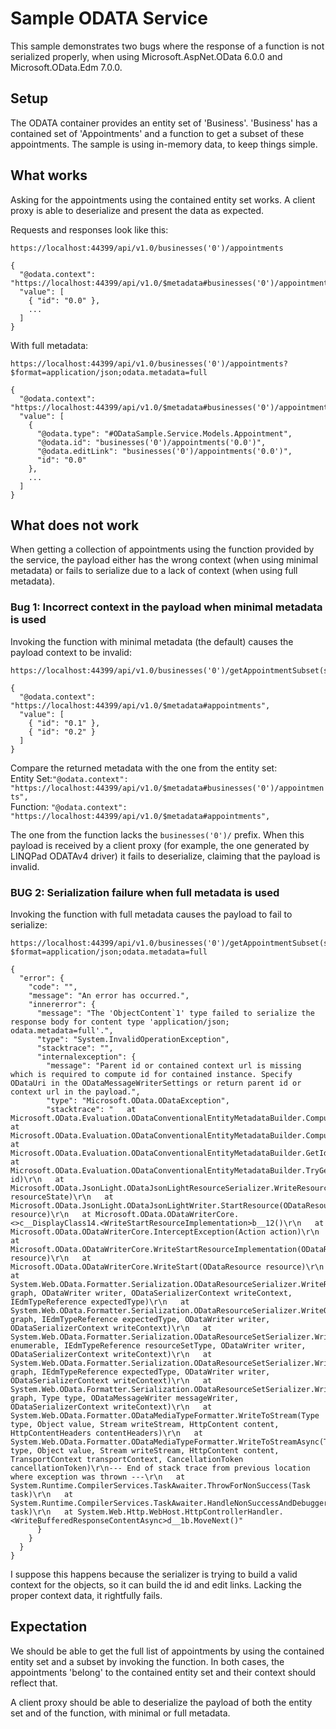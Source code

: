 # Sample ODATA Service

This sample demonstrates two bugs where the response of a function is not serialized properly,
when using Microsoft.AspNet.OData 6.0.0 and Microsoft.OData.Edm 7.0.0.

## Setup
The ODATA container provides an entity set of 'Business'.
'Business' has a contained set of 'Appointments' and a function to get a subset of these appointments.
The sample is using in-memory data, to keep things simple.

## What works
Asking for the appointments using the contained entity set works.
A client proxy is able to deserialize and present the data as expected.

Requests and responses look like this:

    https://localhost:44399/api/v1.0/businesses('0')/appointments

    {
      "@odata.context": "https://localhost:44399/api/v1.0/$metadata#businesses('0')/appointments",
      "value": [
        { "id": "0.0" },
        ...
      ]
    }

With full metadata:

    https://localhost:44399/api/v1.0/businesses('0')/appointments?$format=application/json;odata.metadata=full

    {
      "@odata.context": "https://localhost:44399/api/v1.0/$metadata#businesses('0')/appointments",
      "value": [
        {
          "@odata.type": "#ODataSample.Service.Models.Appointment",
          "@odata.id": "businesses('0')/appointments('0.0')",
          "@odata.editLink": "businesses('0')/appointments('0.0')",
          "id": "0.0"
        },
        ...
      ]
    }

## What does not work
When getting a collection of appointments using the function provided by the service, the payload either
has the wrong context (when using minimal metadata) or fails to serialize due to a lack of context
(when using full metadata).

### Bug 1: Incorrect context in the payload when minimal metadata is used
Invoking the function with minimal metadata (the default) causes the payload context to be invalid:

    https://localhost:44399/api/v1.0/businesses('0')/getAppointmentSubset(start=1,count=2)

    {
      "@odata.context": "https://localhost:44399/api/v1.0/$metadata#appointments",
      "value": [
        { "id": "0.1" },
        { "id": "0.2" }
      ]
    }

Compare the returned metadata with the one from the entity set:  
Entity Set:`"@odata.context": "https://localhost:44399/api/v1.0/$metadata#businesses('0')/appointments",`  
Function: `"@odata.context": "https://localhost:44399/api/v1.0/$metadata#appointments",`

The one from the function lacks the `businesses('0')/` prefix.
When this payload is received by a client proxy (for example, the one generated by LINQPad ODATAv4 driver)
it fails to deserialize, claiming that the payload is invalid.

### BUG 2: Serialization failure when full metadata is used
Invoking the function with full metadata causes the payload to fail to serialize:

    https://localhost:44399/api/v1.0/businesses('0')/getAppointmentSubset(start=1,count=2)?$format=application/json;odata.metadata=full

    {
      "error": {
        "code": "",
        "message": "An error has occurred.",
        "innererror": {
          "message": "The 'ObjectContent`1' type failed to serialize the response body for content type 'application/json; odata.metadata=full'.",
          "type": "System.InvalidOperationException",
          "stacktrace": "",
          "internalexception": {
            "message": "Parent id or contained context url is missing which is required to compute id for contained instance. Specify ODataUri in the ODataMessageWriterSettings or return parent id or context url in the payload.",
            "type": "Microsoft.OData.ODataException",
            "stacktrace": "   at Microsoft.OData.Evaluation.ODataConventionalEntityMetadataBuilder.ComputeIdForContainment()\r\n   at Microsoft.OData.Evaluation.ODataConventionalEntityMetadataBuilder.ComputeAndCacheId()\r\n   at Microsoft.OData.Evaluation.ODataConventionalEntityMetadataBuilder.GetId()\r\n   at Microsoft.OData.Evaluation.ODataConventionalEntityMetadataBuilder.TryGetIdForSerialization(Uri& id)\r\n   at Microsoft.OData.JsonLight.ODataJsonLightResourceSerializer.WriteResourceStartMetadataProperties(IODataJsonLightWriterResourceState resourceState)\r\n   at Microsoft.OData.JsonLight.ODataJsonLightWriter.StartResource(ODataResource resource)\r\n   at Microsoft.OData.ODataWriterCore.<>c__DisplayClass14.<WriteStartResourceImplementation>b__12()\r\n   at Microsoft.OData.ODataWriterCore.InterceptException(Action action)\r\n   at Microsoft.OData.ODataWriterCore.WriteStartResourceImplementation(ODataResource resource)\r\n   at Microsoft.OData.ODataWriterCore.WriteStart(ODataResource resource)\r\n   at System.Web.OData.Formatter.Serialization.ODataResourceSerializer.WriteResource(Object graph, ODataWriter writer, ODataSerializerContext writeContext, IEdmTypeReference expectedType)\r\n   at System.Web.OData.Formatter.Serialization.ODataResourceSerializer.WriteObjectInline(Object graph, IEdmTypeReference expectedType, ODataWriter writer, ODataSerializerContext writeContext)\r\n   at System.Web.OData.Formatter.Serialization.ODataResourceSetSerializer.WriteResourceSet(IEnumerable enumerable, IEdmTypeReference resourceSetType, ODataWriter writer, ODataSerializerContext writeContext)\r\n   at System.Web.OData.Formatter.Serialization.ODataResourceSetSerializer.WriteObjectInline(Object graph, IEdmTypeReference expectedType, ODataWriter writer, ODataSerializerContext writeContext)\r\n   at System.Web.OData.Formatter.Serialization.ODataResourceSetSerializer.WriteObject(Object graph, Type type, ODataMessageWriter messageWriter, ODataSerializerContext writeContext)\r\n   at System.Web.OData.Formatter.ODataMediaTypeFormatter.WriteToStream(Type type, Object value, Stream writeStream, HttpContent content, HttpContentHeaders contentHeaders)\r\n   at System.Web.OData.Formatter.ODataMediaTypeFormatter.WriteToStreamAsync(Type type, Object value, Stream writeStream, HttpContent content, TransportContext transportContext, CancellationToken cancellationToken)\r\n--- End of stack trace from previous location where exception was thrown ---\r\n   at System.Runtime.CompilerServices.TaskAwaiter.ThrowForNonSuccess(Task task)\r\n   at System.Runtime.CompilerServices.TaskAwaiter.HandleNonSuccessAndDebuggerNotification(Task task)\r\n   at System.Web.Http.WebHost.HttpControllerHandler.<WriteBufferedResponseContentAsync>d__1b.MoveNext()"
          }
        }
      }
    }

I suppose this happens because the serializer is trying to build a valid context for the objects,
so it can build the id and edit links. Lacking the proper context data, it rightfully fails.

## Expectation
We should be able to get the full list of appointments by using the contained entity set
and a subset by invoking the function. In both cases, the appointments 'belong' to the contained
entity set and their context should reflect that.

A client proxy should be able to deserialize the payload of both the entity set and of the function,
with minimal or full metadata.

